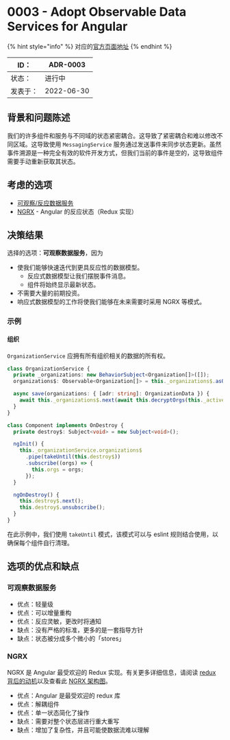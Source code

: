 # 0003 - Adopt Observable Data Services for Angular

{% hint style="info" %}
对应的[官方页面地址](https://contributing.bitwarden.com/architecture/adr/observable-data-services)
{% endhint %}

| ID：  | ADR-0003   |
| ---- | ---------- |
| 状态：  | 进行中        |
| 发表于： | 2022-06-30 |

## 背景和问题陈述​ <a href="#context-and-problem-statement" id="context-and-problem-statement"></a>

我们的许多组件和服务与不同域的状态紧密耦合。这导致了紧密耦合和难以修改不同区域。这导致使用 `MessagingService` 服务通过发送事件来同步状态更新。虽然事件溯源是一种完全有效的软件开发方式，但我们当前的事件是空的，这导致组件需要手动重新获取其状态。

## 考虑的选项​ <a href="#considered-options" id="considered-options"></a>

* [可观察/反应数据服务](https://blog.angular-university.io/how-to-build-angular2-apps-using-rxjs-observable-data-services-pitfalls-to-avoid/)
* [NGRX](https://ngrx.io/) - Angular 的反应状态（Redux 实现）

## 决策结果​ <a href="#decision-outcome" id="decision-outcome"></a>

选择的选项：**可观察数据服务**，因为

* 使我们能够快速迭代到更具反应性的数据模型。
  * 反应式数据模型让我们摆脱事件消息。
  * 组件将始终显示最新状态。
* 不需要大量的前期投资。
* 响应式数据模型的工作将使我们能够在未来需要时采用 NGRX 等模式。

### 示例​ <a href="#example" id="example"></a>

#### 组织​ <a href="#organizations" id="organizations"></a>

`OrganizationService` 应拥有所有组织相关的数据的所有权。

```typescript
class OrganizationService {
  private _organizations: new BehaviorSubject<Organization[]>([]);
  organizations$: Observable<Organization[]> = this._organizations$.asObservable();

  async save(organizations: { [adr: string]: OrganizationData }) {
    await this._organizations$.next(await this.decryptOrgs(this._activeAccount, organizations));
  }
}

class Component implements OnDestroy {
  private destroy$: Subject<void> = new Subject<void>();

  ngInit() {
    this._organizationService.organizations$
      .pipe(takeUntil(this.destroy$))
      .subscribe((orgs) => {
        this.orgs = orgs;
      });
  }

  ngOnDestroy() {
    this.destroy$.next();
    this.destroy$.unsubscribe();
  }
}
```

在此示例中，我们使用 `takeUntil` 模式，该模式可以与 eslint 规则结合使用，以确保每个组件自行清理。

## 选项的优点和缺点​ <a href="#pros-and-cons-of-the-options" id="pros-and-cons-of-the-options"></a>

### 可观察数据服务​ <a href="#observable-data-services" id="observable-data-services"></a>

* 优点：轻量级
* 优点：可以增量重构
* 优点：反应灵敏，更改时将通知
* 缺点：没有严格的标准，更多的是一套指导方针
* 缺点：状态被分成多个微小的「stores」

### NGRX​ <a href="#ngrx" id="ngrx"></a>

NGRX 是 Angular 最受欢迎的 Redux 实现。有关更多详细信息，请阅读 [redux 背后的动机](https://redux.js.org/understanding/thinking-in-redux/motivation)以及查看此 [NGRX 架构图](https://ngrx.io/guide/store)。

* 优点：Angular 是最受欢迎的 redux 库
* 优点：解耦组件
* 优点：单一状态简化了操作
* 缺点：需要对整个状态层进行重大重写
* 缺点：增加了复杂性，并且可能使数据流难以理解
